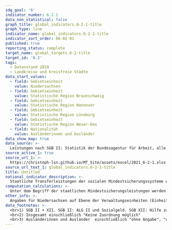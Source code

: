 ```yaml
---
sdg_goal: '6'
indicator_number: 6.2.1
data_non_statistical: false
graph_title: global_indicators.6-2-1-title
graph_type: line
indicator_name: global_indicators.6-2-1-title
indicator_sort_order: 06-02-01
published: true
reporting_status: complete
target_name: global_targets.6-2-title
target_id: '6.2'
tags:
  - Datenstand 2019
  - Landkreise und kreisfreie Städte
data_start_values:
  - field: Gebietseinheit
    value: Niedersachsen
  - field: Gebietseinheit
    value: Statistische Region Braunschweig
  - field: Gebietseinheit
    value: Statistische Region Hannover
  - field: Gebietseinheit
    value: Statistische Region Lüneburg
  - field: Gebietseinheit
    value: Statistische Region Weser-Ems
  - field: Nationalität
    value: Ausländerinnen und Ausländer
data_show_map: true
data_source: >-
  Leistungen nach SGB II: Statistik der Bundesagentur für Arbeit, alle weiteren Daten: Statistische Ämter des Bundes und der Länder. Eigene Berechnung LSN
source_active_1: true
source_url_1: >-
  https://christoph-lsn.github.io/MT_Site/assets/excel/2021_6-2-1.xlsx
source_url_text_1: global_indicators.6-2-1-title
title: Untitled
national_indicator_description: >-
  Staatliche Transferleistungen der sozialen Mindestsicherungssysteme werden zur Sicherung des Lebensunterhaltes gezahlt. Die Empfängerquote bzw. Mindestsicherungsquote beschreibt die Anzahl der Empfängerinnen und Empfänger von Leistungen je 1 000 Einwohnerinnen und Einwohner (Promille) nach  Nationalität und Kreisen. Sie ist ein Indikator für die „bekämpfte Armut“ in der Gesellschaft.
computation_calculations: >-
  Unter dem Begriff der staatlichen Mindestsicherungsleistungen werden im Rahmen der Bund-Länder-Arbeitsgruppe „Amtliche Sozialberichterstattung“ folgende Hilfearten zusammengefasst: Leistungen nach dem SGB II (ALG II und Sozialgeld), Sozialhilfe nach dem SGB XII (laufende Hilfe zum Lebensunterhalt außerhalb von Einrichtungen), Grundsicherung im Alter und bei Erwerbsminderung und Regelleistungen nach dem Asylbewerberleistungsgesetz. Die Daten liegen differenziert nach Geschlecht, Nationalität und Altersgruppen vor.
other_info: >-
  Angaben für Niedersachsen auf Ebene der Verwaltungseinheiten (Einheits- und Samtgemeinden) sind verfügbar in der <a href="https://www1.nls.niedersachsen.de/statistik/default.asp" target="_blank">LSN-Online Datenbank</a> (Statistische Erhebung > 255 Soziale Mindestsicherung). Ausführliche Informationen werden im Rahmen des vom Niedersächsischen Ministerium für Soziales, Gesundheit und Gleichstellung (MS) finanzierten Projekts „Handlungsorientierte Sozialberichterstattung Niedersachsen“ vom LSN zusammengestellt. Methodische Erläuterungen und Ergebnisse für Bund und Länder werden im <a href="http://www.statistikportal.de/de/sbe" target="_blank">Statistik Portal</a> veröffentlicht.
data_footnotes: >-
  <br>1) SGB II + XII. SGB II: ALG II und Sozialgeld. SGB XII: Hilfe zum Lebensunterhalt außerhalb von Einrichtungen (HLU, nach Wohnort); Grundsicherung im Alter und bei Erwerbsminderung nach dem SGB XII nach Wohnort der Bedarfsgemeinschaft, in- und außerhalb von Einrichtungen; Regelleistungen nach dem Asylbewerberleistungsgesetz (örtliche Träger, nach Wohnort); ohne Kriegsopferfürsorge.
  <br>2) Insgesamt einschließlich "Keine Zuordnung möglich"
  <br>3) Ausländerinnen und Ausländer  einschließlich "ohne Angabe", "ungeklärt", "staatenlos", "unbekanntes Ausland"
---
```

